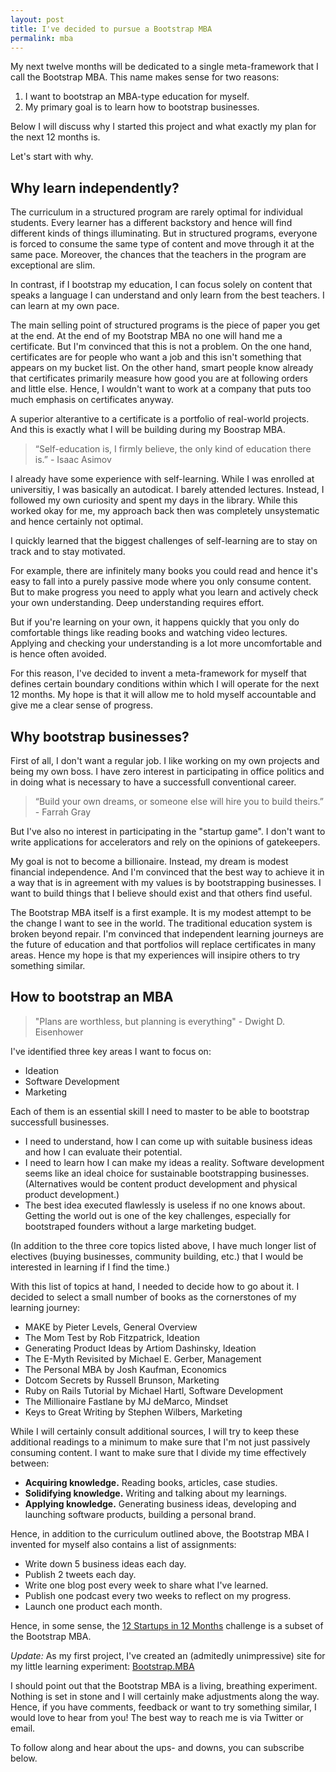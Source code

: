 ```yaml
---
layout: post
title: I've decided to pursue a Bootstrap MBA
permalink: mba
---
```




My next twelve months will be dedicated to a single meta-framework that I call the Bootstrap MBA. This name makes sense for two reasons:

1. I want to bootstrap an MBA-type education for myself. 
2. My primary goal is to learn how to bootstrap businesses. 

Below I will discuss why I started this project and what exactly my plan for the next 12 months is.

Let's start with why. 

## Why learn independently?

The curriculum in a structured program are rarely optimal for individual students. Every learner has a different backstory and hence will find different kinds of things illuminating. But in structured programs, everyone is forced to consume the same type of content and move through it at the same pace. Moreover, the chances that the teachers in the program are exceptional are slim. 

In contrast, if I bootstrap my education, I can focus solely on content that speaks a language I can understand and only learn from the best teachers. I can learn at my own pace.

The main selling point of structured programs is the piece of paper you get at the end. At the end of my Bootstrap MBA no one will hand me a certificate. But I'm convinced that this is not a problem. On the one hand, certificates are for people who want a job and this isn't something that appears on my bucket list. On the other hand, smart people know already that certificates primarily measure how good you are at following orders and little else. Hence, I wouldn't want to work at a company that puts too much emphasis on certificates anyway.

A superior alterantive to a certificate is a portfolio of real-world projects. And this is exactly what I will be building during my Boostrap MBA. 

> “Self-education is, I firmly believe, the only kind of education there is.” - Isaac Asimov

I already have some experience with self-learning. While I was enrolled at universitiy, I was basically an autodicat. I barely attended lectures. Instead, I followed my own curiosity and spent my days in the library. While this worked okay for me, my approach back then was completely unsystematic and hence certainly not optimal.

I quickly learned that the biggest challenges of self-learning are to stay on track and to stay motivated. 

For example, there are infinitely many books you could read and hence it's easy to fall into a purely passive mode where you only consume content. But to make progress you need to apply what you learn and actively check your own understanding. Deep understanding requires effort. 

But if you're learning on your own, it happens quickly that you only do comfortable things like reading books and watching video lectures. Applying and checking your understanding is a lot more uncomfortable and is hence often avoided.

For this reason, I've decided to invent a meta-framework for myself that defines certain boundary conditions within which I will operate for the next 12 months. My hope is that it will allow me to hold myself accountable and give me a clear sense of progress.

## Why bootstrap businesses?

First of all, I don't want a regular job. I like working on my own projects and being my own boss. I have zero interest in participating in office politics and in doing what is necessary to have a successfull conventional career. 

> “Build your own dreams, or someone else will hire you to build theirs.” - Farrah Gray

But I've also no interest in participating in the "startup game". I don't want to write applications for accelerators and rely on the opinions of gatekeepers. 

My goal is not to become a billionaire. Instead, my dream is modest financial independence. And I'm convinced that the best way to achieve it in a way that is in agreement with my values is by bootstrapping businesses. I want to build things that I believe should exist and that others find useful. 

The Bootstrap MBA itself is a first example. It is my modest attempt to be the change I want to see in the world. The traditional education system is broken beyond repair. I'm convinced that independent learning journeys are the future of education and that portfolios will replace certificates in many areas. Hence my hope is that my experiences will insipire others to try something similar.

## How to bootstrap an MBA

> "Plans are worthless, but planning is everything" - Dwight D. Eisenhower

I've identified three key areas I want to focus on:

- Ideation
- Software Development
- Marketing

Each of them is an essential skill I need to master to be able to bootstrap successfull businesses. 

- I need to understand, how I can come up with suitable business ideas and how I can evaluate their potential.
- I need to learn how I can make my ideas a reality. Software development seems like an ideal choice for sustainable bootstrapping businesses. (Alternatives would be content product development and physical product development.)
- The best idea executed flawlessly is useless if no one knows about. Getting the world out is one of the key challenges, especially for bootstraped founders without a large marketing budget.

(In addition to the three core topics listed above, I have much longer list of electives (buying businesses, community building, etc.)  that I would be interested in learning if I find the time.)

With this list of topics at hand, I needed to decide how to go about it. I decided to select a small number of books as the cornerstones of my learning journey:

- MAKE by Pieter Levels,	General Overview
- The Mom Test by Rob Fitzpatrick,	Ideation
- Generating Product Ideas by Artiom Dashinsky,	Ideation
- The E-Myth Revisited by Michael E. Gerber,	Management
- The Personal MBA by Josh Kaufman,	Economics
- Dotcom Secrets by Russell Brunson,	Marketing
- Ruby on Rails Tutorial by Michael Hartl,	Software Development
- The Millionaire Fastlane by MJ deMarco,	Mindset
- Keys to Great Writing by Stephen Wilbers,	Marketing

While I will certainly consult additional sources, I will try to keep these additional readings to a minimum to make sure that I'm not just passively consuming content.  I want to make sure that I divide my time effectively between:

- **Acquiring knowledge.** Reading books, articles, case studies.
- **Solidifying knowledge.** Writing and talking about my learnings.
- **Applying knowledge.** Generating business ideas, developing and launching software products, building a personal brand.

Hence, in addition to the curriculum outlined above, the Bootstrap MBA I invented for myself also contains a list of assignments:

- Write down 5 business ideas each day.
- Publish 2 tweets each day.
- Write one blog post every week to share what I've learned.
- Publish one podcast every two weeks to reflect on my progress.
- Launch one product each month.

  
Hence, in some sense, the [12 Startups in 12 Months](https://levels.io/12-startups-12-months/) challenge is a subset of the Bootstrap MBA.

*Update:* As my first project, I've created an (admitedly unimpressive) site for my little learning experiment: [Bootstrap.MBA](http://bootstrap.mba)

I should point out that the Bootstrap MBA is a living, breathing experiment. Nothing is set in stone and I will certainly make adjustments along the way. Hence, if you have comments, feedback or want to try something similar, I would love to hear from you! The best way to reach me is via Twitter or email. 

To follow along and hear about the ups- and downs, you can subscribe below.